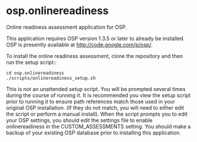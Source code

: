osp.onlinereadiness
===================

Online readiness assessment application for OSP.


This application requires OSP version 1.3.5 or later to already be installed.
OSP is presently available at http://code.google.com/p/osp/.


To install the online readiness assessment, clone the repository
and then run the setup script::

    cd osp.onlinereadiness
    ./scripts/onlinereadiness_setup.sh


This is not an unattended setup script. You will be prompted several times during the course of running it.
It is recommended you view the setup script prior to running it to ensure path references match those used in your original OSP installation. (If they do not match, you will need to either edit the script or perform a manual install).
When the script prompts you to edit your OSP settings, you should edit the settings file to enable onlinereadiness in the CUSTOM_ASSESSMENTS setting. 
You should make a backup of your existing OSP database prior to installing this application.
